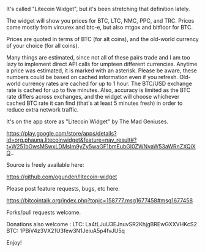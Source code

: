 It's called "Litecoin Widget", but it's been stretching that definition lately.

The widget will show you prices for BTC, LTC, NMC, PPC, and TRC. Prices come mostly from vircurex and btc-e, but also mtgox and bitfloor for BTC.

Prices are quoted in terms of BTC (for alt coins), and the old-world currency of your choice (for all coins).

Many things are estimated, since not all of these pairs trade and I am too lazy to implement direct API calls for umpteen different currencies. Anytime a price was estimated, it is marked with an asterisk. Please be aware, these numbers could be based on cached information even if you refresh. Old-world currency rates are cached for up to 1 hour. The BTC/USD exchange rate is cached for up to five minutes. Also, accuracy is limited as the BTC rate differs across exchanges, and the widget will choose whichever cached BTC rate it can find (that's at least 5 minutes fresh) in order to reduce extra network traffic.

It's on the app store as "Litecoin Widget" by The Mad Geniuses.

https://play.google.com/store/apps/details?id=org.phauna.litecoinwidget&feature=nav_result#?t=W251bGwsMSwxLDMsIm9yZy5waGF1bmEubGl0ZWNvaW53aWRnZXQiXQ..

Source is freely available here:

https://github.com/ogunden/litecoin-widget

Please post feature requests, bugs, etc here:

https://bitcointalk.org/index.php?topic=158777.msg1677458#msg1677458

Forks/pull requests welcome.

Donations also welcome :
LTC: La4tLJuU3EJnuvSR2KhjgBREwGXXVHKcS2
BTC: 1PBiV4z3VX21U3few3N1JeiuA5p4fvJU5q

Enjoy!
